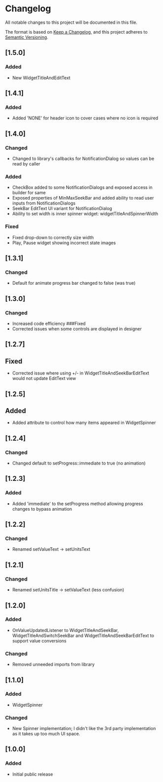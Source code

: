# Changelog
All notable changes to this project will be documented in this file.

The format is based on [Keep a Changelog](https://keepachangelog.com/en/1.0.0/),
and this project adheres to [Semantic Versioning](https://semver.org/spec/v2.0.0.html).

## [1.5.0]
### Added
- New WidgetTitleAndEditText

## [1.4.1]
### Added
- Added 'NONE' for header icon to cover cases where no icon is required

## [1.4.0]
### Changed
- Changed to library's callbacks for NotificationDialog so values can be read by caller
### Added
- CheckBox added to some NotificationDialogs and exposed access in builder for same
- Exposed properties of MinMaxSeekBar and added ability to read user inputs from NotificationDialogs
- SeekBar EditText UI variant for NotificationDialog
- Ability to set width is inner spinner widget: widgetTitleAndSpinnerWidth
### Fixed
- Fixed drop-down to correctly size width
- Play, Pause widget showing incorrect state images

## [1.3.1]
### Changed
- Default for animate progress bar changed to false (was true)

## [1.3.0]
### Changed
- Increased code efficiency
###Fixed
- Corrected issues when some controls are displayed in designer

## [1.2.7]
## Fixed
- Corrected issue where using +/- in WidgetTitleAndSeekBarEditText would not update EditText view

## [1.2.5]
## Added
- Added attribute to control how many items appeared in WidgetSpinner

## [1.2.4]
### Changed
- Changed default to setProgress::immediate to true (no animation)

## [1.2.3]
### Added
- Added 'immediate' to the setProgress method allowing progress changes to bypass animation

## [1.2.2]
### Changed
- Renamed setValueText -> setUnitsText

## [1.2.1]
### Changed
- Renamed setUnitsTitle -> setValueText (less confusion)

## [1.2.0]
### Added
- OnValueUpdatedListener to WidgetTitleAndSeekBar, WidgetTitleAndSwitchSeekBar and WidgetTitleAndSeekBarEditText to support value conversions
### Changed
- Removed unneeded imports from library

## [1.1.0]
### Added
- WidgetSpinner
### Changed
- New Spinner implementation; I didn't like the 3rd party implementation as it takes up too much UI space.

## [1.0.0]
### Added
- Initial public release
